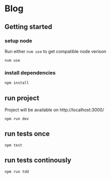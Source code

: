 # Blog

## Getting started

### setup node

Run either `nvm use` to get compatible node verison

```
nvm use
```

### install dependencies

```
npm install
```

## run project

Project will be available on http://localhost:3000/

```
npm run dev
```

## run tests once

```
npm test
```

## run tests continously

```
npm run tdd
```
